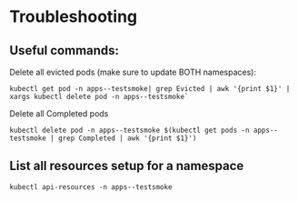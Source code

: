 # Troubleshooting

## Useful commands:

Delete all evicted pods (make sure to update BOTH namespaces):

```
kubectl get pod -n apps--testsmoke| grep Evicted | awk '{print $1}' | xargs kubectl delete pod -n apps--testsmoke`
```

Delete all Completed pods 
```
kubectl delete pod -n apps--testsmoke $(kubectl get pods -n apps--testsmoke | grep Completed | awk '{print $1}')
```

## List all resources setup for a namespace

```
kubectl api-resources -n apps--testsmoke
```